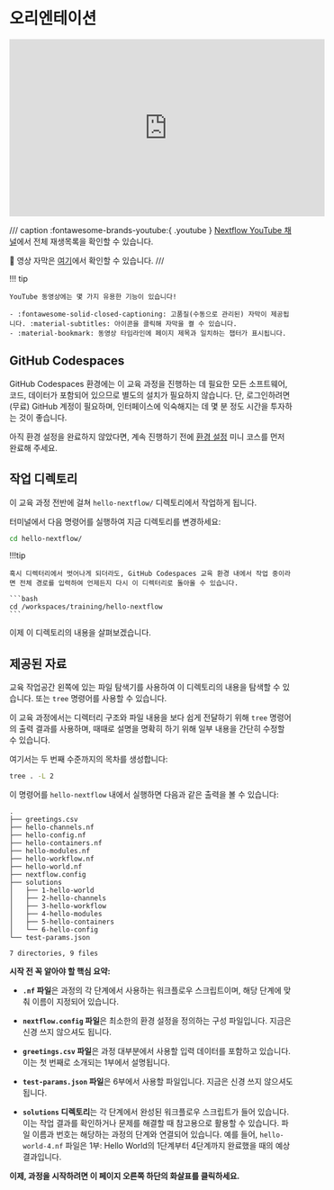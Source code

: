 # 오리엔테이션

<div class="video-wrapper">
  <iframe width="560" height="315" src="https://www.youtube.com/embed/G3CV-FcV-rc?si=nyLvwhrSB2m1NPc5&amp;list=PLPZ8WHdZGxmXiHf8B26oB_fTfoKQdhlik" title="YouTube video player" frameborder="0" allow="accelerometer; autoplay; clipboard-write; encrypted-media; gyroscope; picture-in-picture; web-share" referrerpolicy="strict-origin-when-cross-origin" allowfullscreen></iframe>
</div>

/// caption
:fontawesome-brands-youtube:{ .youtube } [Nextflow YouTube 채널](https://www.youtube.com/playlist?list=PLPZ8WHdZGxmXiHf8B26oB_fTfoKQdhlik)에서 전체 재생목록을 확인할 수 있습니다.

:green_book: 영상 자막은 [여기](./transcripts/00_orientation.md)에서 확인할 수 있습니다.
///

!!! tip

    YouTube 동영상에는 몇 가지 유용한 기능이 있습니다!

    - :fontawesome-solid-closed-captioning: 고품질(수동으로 관리된) 자막이 제공됩니다. :material-subtitles: 아이콘을 클릭해 자막을 켤 수 있습니다.
    - :material-bookmark: 동영상 타임라인에 페이지 제목과 일치하는 챕터가 표시됩니다.

## GitHub Codespaces

GitHub Codespaces 환경에는 이 교육 과정을 진행하는 데 필요한 모든 소프트웨어, 코드, 데이터가 포함되어 있으므로 별도의 설치가 필요하지 않습니다.
단, 로그인하려면 (무료) GitHub 계정이 필요하며, 인터페이스에 익숙해지는 데 몇 분 정도 시간을 투자하는 것이 좋습니다.

아직 환경 설정을 완료하지 않았다면, 계속 진행하기 전에 [환경 설정](../../envsetup/) 미니 코스를 먼저 완료해 주세요.

## 작업 디렉토리

이 교육 과정 전반에 걸쳐 `hello-nextflow/` 디렉토리에서 작업하게 됩니다.

터미널에서 다음 명령어를 실행하여 지금 디렉토리를 변경하세요:

```bash
cd hello-nextflow/
```

!!!tip

    혹시 디렉터리에서 벗어나게 되더라도, GitHub Codespaces 교육 환경 내에서 작업 중이라면 전체 경로를 입력하여 언제든지 다시 이 디렉터리로 돌아올 수 있습니다.

    ```bash
    cd /workspaces/training/hello-nextflow
    ```

이제 이 디렉토리의 내용을 살펴보겠습니다.

## 제공된 자료

교육 작업공간 왼쪽에 있는 파일 탐색기를 사용하여 이 디렉토리의 내용을 탐색할 수 있습니다.
또는 `tree` 명령어를 사용할 수 있습니다.

이 교육 과정에서는 디렉터리 구조와 파일 내용을 보다 쉽게 전달하기 위해 `tree` 명령어의 출력 결과를 사용하며, 때때로 설명을 명확히 하기 위해 일부 내용을 간단히 수정할 수 있습니다.

여기서는 두 번째 수준까지의 목차를 생성합니다:

```bash
tree . -L 2
```

이 명령어를 `hello-nextflow` 내에서 실행하면 다음과 같은 출력을 볼 수 있습니다:

```console title="디렉터리의 구성 항목"
.
├── greetings.csv
├── hello-channels.nf
├── hello-config.nf
├── hello-containers.nf
├── hello-modules.nf
├── hello-workflow.nf
├── hello-world.nf
├── nextflow.config
├── solutions
│   ├── 1-hello-world
│   ├── 2-hello-channels
│   ├── 3-hello-workflow
│   ├── 4-hello-modules
│   ├── 5-hello-containers
│   └── 6-hello-config
└── test-params.json

7 directories, 9 files
```

**시작 전 꼭 알아야 할 핵심 요약:**

- **`.nf` 파일**은 과정의 각 단계에서 사용하는 워크플로우 스크립트이며, 해당 단계에 맞춰 이름이 지정되어 있습니다.

- **`nextflow.config` 파일**은 최소한의 환경 설정을 정의하는 구성 파일입니다. 지금은 신경 쓰지 않으셔도 됩니다.

- **`greetings.csv` 파일**은 과정 대부분에서 사용할 입력 데이터를 포함하고 있습니다. 이는 첫 번째로 소개되는 1부에서 설명됩니다.

- **`test-params.json` 파일**은 6부에서 사용할 파일입니다. 지금은 신경 쓰지 않으셔도 됩니다.

- **`solutions` 디렉토리**는 각 단계에서 완성된 워크플로우 스크립트가 들어 있습니다.
  이는 작업 결과를 확인하거나 문제를 해결할 때 참고용으로 활용할 수 있습니다.
  파일 이름과 번호는 해당하는 과정의 단계와 연결되어 있습니다.
  예를 들어, `hello-world-4.nf` 파일은 1부: Hello World의 1단계부터 4단계까지 완료했을 때의 예상 결과입니다.

**이제, 과정을 시작하려면 이 페이지 오른쪽 하단의 화살표를 클릭하세요.**

